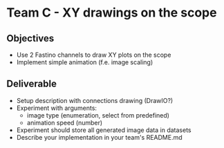 # Team C - XY drawings on the scope

## Objectives

- Use 2 Fastino channels to draw XY plots on the scope
- Implement simple animation (f.e. image scaling)

## Deliverable

- Setup description with connections drawing (DrawIO?)
- Experiment with arguments:
  - image type (enumeration, select from predefined)
  - animation speed (number)
- Experiment should store all generated image data in datasets
- Describe your implementation in your team's README.md
